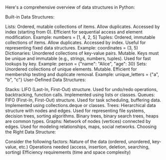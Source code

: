 
Here's a comprehensive overview of data structures in Python:

Built-in Data Structures:

Lists:
Ordered, mutable collections of items.
Allow duplicates.
Accessed by index (starting from 0).
Efficient for sequential access and element modification.
Example: numbers = [1, 4, 2, 5]
Tuples:
Ordered, immutable collections of items.
Allow duplicates.
Accessed by index.
Useful for representing fixed data structures.
Example: coordinates = (3, 5)
Dictionaries:
Unordered collections of key-value pairs.
Mutable.
Keys must be unique and immutable (e.g., strings, numbers, tuples).
Used for fast lookups by key.
Example: person = {"name": "Alice", "age": 30}
Sets:
Unordered collections of unique elements.
Mutable.
Efficient for membership testing and duplicate removal.
Example: unique_letters = {"a", "b", "c"}
User-Defined Data Structures:

Stacks:
LIFO (Last-In, First-Out) structure.
Used for undo/redo operations, backtracking, function calls.
Implemented using lists or classes.
Queues:
FIFO (First-In, First-Out) structure.
Used for task scheduling, buffering data.
Implemented using collections.deque or classes.
Trees:
Hierarchical data structure with nodes and edges.
Used for representing file systems, decision trees, sorting algorithms.
Binary trees, binary search trees, heaps are common types.
Graphs:
Network of nodes (vertices) connected by edges.
Used for modeling relationships, maps, social networks.
Choosing the Right Data Structure:

Consider the following factors:
Nature of the data (ordered, unordered, key-value, etc.)
Operations needed (access, insertion, deletion, searching, sorting)
Efficiency requirements (time and space complexity)
